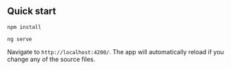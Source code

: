 ## Quick start

```
npm install 

ng serve
```

Navigate to `http://localhost:4200/`. The app will automatically reload if you change any of the source files.

